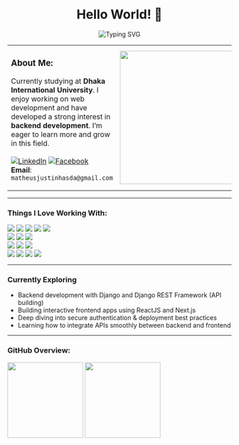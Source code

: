 <div align="center">
  <h1>Hello World! 👋</h1>
  
  <img 
    src="https://readme-typing-svg.herokuapp.com?font=Fira+Code&size=22&duration=3000&pause=1000&color=F70000&center=true&vCenter=true&width=500&lines=I'm+Matheus+Justin+Hasda!;" 
    alt="Typing SVG" 
  />
</div>


<table>
  <tr>
    <td>
      
<h3>About Me:</h3>

Currently studying at **Dhaka International University**. I enjoy working on web development and have developed a strong interest in **backend development**. I’m eager to learn more and grow in this field.
<br><br>
[![LinkedIn](https://img.shields.io/badge/LinkedIn-0077B5?style=for-the-badge&logo=linkedin&logoColor=white)](https://www.linkedin.com/in/matheus-justin-hasda-b36013377/)
[![Facebook](https://img.shields.io/badge/Facebook-1877F2?style=for-the-badge&logo=facebook&logoColor=white)](https://www.facebook.com/justin.hasdak)
<br>
**Email**: `matheusjustinhasda@gmail.com`

  </td>
  <td>
    <img src="https://media.giphy.com/media/qgQUggAC3Pfv687qPC/giphy.gif" width="300"/>
  </td>
  </tr>
</table>

---

<h3>Things I Love Working With:</h3>

<p>
  
  <!-- Frontend -->
  <img src="https://img.shields.io/badge/-HTML5-E34F26?style=for-the-badge&logo=html5&logoColor=white" />
  <img src="https://img.shields.io/badge/-CSS3-1572B6?style=for-the-badge&logo=css3&logoColor=white" />
  <img src="https://img.shields.io/badge/-JavaScript-F7DF1E?style=for-the-badge&logo=javascript&logoColor=black" />
  <img src="https://img.shields.io/badge/-Bootstrap-7952B3?style=for-the-badge&logo=bootstrap&logoColor=white" />
  <img src="https://img.shields.io/badge/-TailwindCSS-06B6D4?style=for-the-badge&logo=tailwindcss&logoColor=white" />

  <br/>

  <!-- Backend -->
  <img src="https://img.shields.io/badge/-Python-3776AB?style=for-the-badge&logo=python&logoColor=white" />
  <img src="https://img.shields.io/badge/-Django-092E20?style=for-the-badge&logo=django&logoColor=white" />
  <img src="https://img.shields.io/badge/-DRF-FF1709?style=for-the-badge&logo=django&logoColor=white" />

  <br/>

  <!-- Database -->
  <img src="https://img.shields.io/badge/-PostgreSQL-4169E1?style=for-the-badge&logo=postgresql&logoColor=white" />
  <img src="https://img.shields.io/badge/-MySQL-4479A1?style=for-the-badge&logo=mysql&logoColor=white" />
  <img src="https://img.shields.io/badge/-SQLite-003B57?style=for-the-badge&logo=sqlite&logoColor=white" />

  <br/>

  <!-- Tools -->
  <img src="https://img.shields.io/badge/-Git-F05032?style=for-the-badge&logo=git&logoColor=white" />
  <img src="https://img.shields.io/badge/-GitHub-181717?style=for-the-badge&logo=github&logoColor=white" />
  <img src="https://img.shields.io/badge/-VSCode-007ACC?style=for-the-badge&logo=visualstudiocode&logoColor=white" />
  <img src="https://img.shields.io/badge/-Postman-FF6C37?style=for-the-badge&logo=postman&logoColor=white" />

</p>

---

### Currently Exploring

- Backend development with Django and Django REST Framework (API building)
- Building interactive frontend apps using ReactJS and Next.js
- Deep diving into secure authentication & deployment best practices
- Learning how to integrate APIs smoothly between backend and frontend


---

<h3>GitHub Overview:</h3>
<p>
  <img src="https://github-readme-streak-stats.herokuapp.com/?user=hasdajustin&theme=tokyonight&hide_border=true" height="170px" />
  <img src="https://github-readme-stats.vercel.app/api/top-langs/?username=hasdajustin&layout=compact&theme=tokyonight&hide_border=true" height="170px" />
</p>

